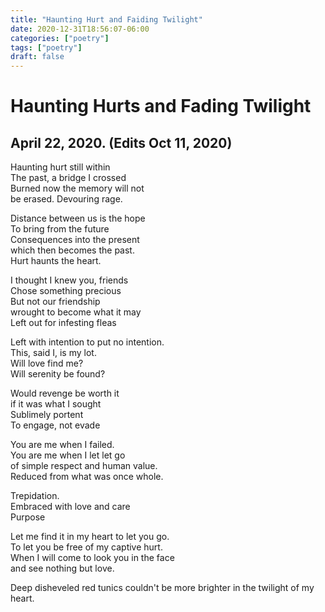 ```yaml
---
title: "Haunting Hurt and Faiding Twilight"
date: 2020-12-31T18:56:07-06:00
categories: ["poetry"]
tags: ["poetry"]
draft: false
---
```

# Haunting Hurts and Fading Twilight
## April 22, 2020. (Edits Oct 11, 2020)
<p class="verse">
Haunting hurt still within<br />
The past, a bridge I crossed<br />
Burned now the memory will not<br />
be erased. Devouring rage.<br />
</p>

<p class="verse">
Distance between us is the hope<br />
To bring from the future<br />
Consequences into the present<br />
which then becomes the past.<br />
Hurt haunts the heart.<br />
</p>

<p class="verse">
I thought I knew you, friends<br />
Chose something precious<br />
But not our friendship<br />
wrought to become what it may<br />
Left out for infesting fleas<br />
</p>

<p class="verse">
Left with intention to put no intention.<br />
This, said I, is my lot.<br />
Will love find me?<br />
Will serenity be found?<br />
</p>

<p class="verse">
Would revenge be worth it<br />
if it was what I sought<br />
Sublimely portent<br />
To engage, not evade<br />
</p>

<p class="verse">
You are me when I failed.<br />
You are me when I let let go<br />
of simple respect and human value.<br />
Reduced from what was once whole.<br />
</p>

<p class="verse">
Trepidation.<br />
Embraced with love and care<br />
Purpose<br />
</p>

<p class="verse">
Let me find it in my heart to let you go.<br />
To let you be free of my captive hurt.<br />
When I will come to look you in the face<br />
and see nothing but love.<br />
</p>

<p class="verse">
Deep disheveled red tunics couldn't be more brighter in the twilight of my heart.<br />
</p>

